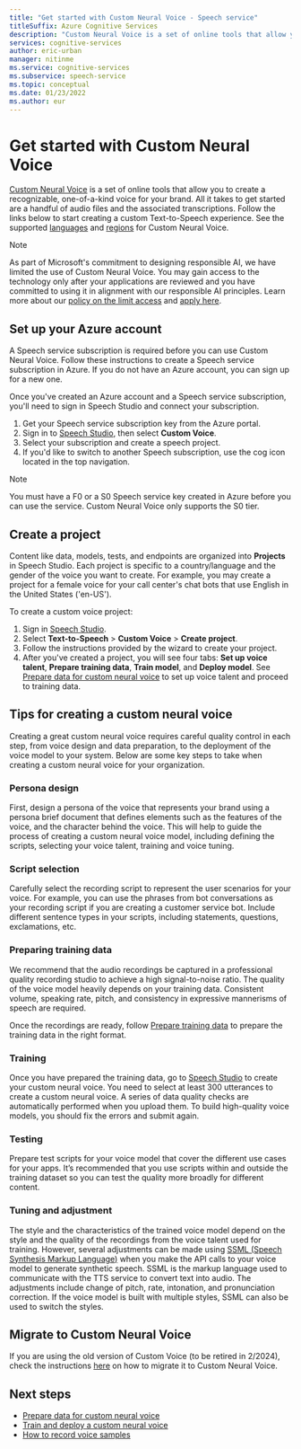 ```yaml
---
title: "Get started with Custom Neural Voice - Speech service"
titleSuffix: Azure Cognitive Services
description: "Custom Neural Voice is a set of online tools that allow you to create a recognizable, one-of-a-kind voice for your brand. All it takes to get started are a handful of audio files and the associated transcriptions."
services: cognitive-services
author: eric-urban
manager: nitinme
ms.service: cognitive-services
ms.subservice: speech-service
ms.topic: conceptual
ms.date: 01/23/2022
ms.author: eur
---
```


# Get started with Custom Neural Voice

[Custom Neural Voice](https://aka.ms/customvoice) is a set of online tools that allow you to create a recognizable, one-of-a-kind voice for your brand. All it takes to get started are a handful of audio files and the associated transcriptions. Follow the links below to start creating a custom Text-to-Speech experience. See the supported [languages](language-support.md#custom-neural-voice) and [regions](regions.md#custom-neural-voices) for Custom Neural Voice.

> [!NOTE]
> As part of Microsoft's commitment to designing responsible AI, we have limited the use of Custom Neural Voice. You may gain access to the technology only after your applications are reviewed and you have committed to using it in alignment with our responsible AI principles. Learn more about our [policy on the limit access](/legal/cognitive-services/speech-service/custom-neural-voice/limited-access-custom-neural-voice?context=%2fazure%2fcognitive-services%2fspeech-service%2fcontext%2fcontext) and [apply here](https://aka.ms/customneural). 
 
## Set up your Azure account

A Speech service subscription is required before you can use Custom Neural Voice. Follow these instructions to create a Speech service subscription in Azure. If you do not have an Azure account, you can sign up for a new one.  

Once you've created an Azure account and a Speech service subscription, you'll need to sign in Speech Studio and connect your subscription.

1. Get your Speech service subscription key from the Azure portal.
2. Sign in to [Speech Studio](https://speech.microsoft.com), then select **Custom Voice**.
3. Select your subscription and create a speech project.
4. If you'd like to switch to another Speech subscription, use the cog icon located in the top navigation.

> [!NOTE]
> You must have a F0 or a S0 Speech service key created in Azure before you can use the service. Custom Neural Voice only supports the S0 tier. 

## Create a project

Content like data, models, tests, and endpoints are organized into **Projects** in Speech Studio. Each project is specific to a country/language and the gender of the voice you want to create. For example, you may create a project for a female voice for your call center's chat bots that use English in the United States ('en-US').

To create a custom voice project:
1. Sign in [Speech Studio](https://speech.microsoft.com).
1. Select **Text-to-Speech** > **Custom Voice** > **Create project**. 
1. Follow the instructions provided by the wizard to create your project. 
1. After you've created a project, you will see four tabs: **Set up voice talent**, **Prepare training data**, **Train model**, and **Deploy model**. See [Prepare data for custom neural voice](how-to-custom-voice-prepare-data.md) to set up voice talent and proceed to training data.

## Tips for creating a custom neural voice

Creating a great custom neural voice requires careful quality control in each step, from voice design and data preparation, to the deployment of the voice model to your system. Below are some key steps to take when creating a custom neural voice for your organization. 

### Persona design

First, design a persona of the voice that represents your brand using a persona brief document that defines elements such as the features of the voice, and the character behind the voice. This will help to guide the process of creating a custom neural voice model, including defining the scripts, selecting your voice talent, training and voice tuning.

### Script selection
 
Carefully select the recording script to represent the user scenarios for your voice. For example, you can use the phrases from bot conversations as your recording script if you are creating a customer service bot. Include different sentence types in your scripts, including statements, questions, exclamations, etc.

### Preparing training data

We recommend that the audio recordings be captured in a professional quality recording studio to achieve a high signal-to-noise ratio. The quality of the voice model heavily depends on your training data. Consistent volume, speaking rate, pitch, and consistency in expressive mannerisms of speech are required.

Once the recordings are ready, follow [Prepare training data](how-to-custom-voice-prepare-data.md) to prepare the training data in the right format.

### Training

Once you have prepared the training data, go to [Speech Studio](https://aka.ms/custom-voice) to create your custom neural voice. You need to select at least 300 utterances to create a custom neural voice. A series of data quality checks are automatically performed when you upload them. To build high-quality voice models, you should fix the errors and submit again.

### Testing

Prepare test scripts for your voice model that cover the different use cases for your apps. It’s recommended that you use scripts within and outside the training dataset so you can test the quality more broadly for different content.

### Tuning and adjustment

The style and the characteristics of the trained voice model depend on the style and the quality of the recordings from the voice talent used for training. However, several adjustments can be made using [SSML (Speech Synthesis Markup Language)](./speech-synthesis-markup.md?tabs=csharp) when you make the API calls to your voice model to generate synthetic speech. SSML is the markup language used to communicate with the TTS service to convert text into audio. The adjustments include change of pitch, rate, intonation, and pronunciation correction.  If the voice model is built with multiple styles, SSML can also be used to switch the styles.

## Migrate to Custom Neural Voice

If you are using the old version of Custom Voice (to be retired in 2/2024), check the instructions [here](how-to-migrate-to-custom-neural-voice.md) on how to migrate it to Custom Neural Voice.


## Next steps

- [Prepare data for custom neural voice](how-to-custom-voice-prepare-data.md)
- [Train and deploy a custom neural voice](how-to-custom-voice-create-voice.md)
- [How to record voice samples](record-custom-voice-samples.md)
